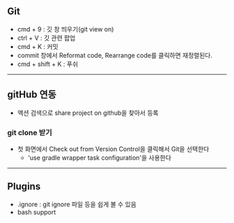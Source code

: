 ## Git
- cmd + 9 : 깃 창 띄우기(git view on)
- ctrl + V : 깃 관련 팝업
- cmd + K : 커밋
- commit 창에서 Reformat code, Rearrange code를 클릭하면 재정렬된다.
- cmd + shift + K : 푸쉬

---
## gitHub 연동
- 액션 검색으로 share project on github을 찾아서 등록
### git clone 받기
- 첫 화면에서 Check out from Version Control을 클릭해서 Git을 선택한다 
  - 'use gradle wrapper task configuration'을 사용한다
  
---
## Plugins 
- .ignore : git ignore 파일 등을 쉽게 볼 수 있음
- bash support